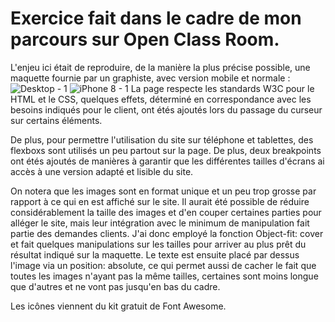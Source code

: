 # Exercice fait dans le cadre de mon parcours sur Open Class Room.

L'enjeu ici était de reproduire, de la manière la plus précise possible, une maquette fournie par un graphiste, avec version mobile et normale :
![Desktop - 1](https://user-images.githubusercontent.com/7791981/131214099-07f61385-9f40-4171-a7a1-0e3105631174.png)
![iPhone 8 - 1](https://user-images.githubusercontent.com/7791981/131214107-b40dc98c-7b24-44ca-8eef-f1fead1c1fdc.png)
La page respecte les standards W3C pour le HTML et le CSS, quelques effets, déterminé en correspondance avec les besoins indiqués pour le client, ont étés ajoutés lors du passage du curseur sur certains éléments.

De plus, pour permettre l'utilisation du site sur téléphone et tablettes, des flexboxs sont utilisés un peu partout sur la page. De plus, deux breakpoints ont étés ajoutés de manières à garantir que les différentes tailles d'écrans ai accès à une version adapté et lisible du site.

On notera que les images sont en format unique et un peu trop grosse par rapport à ce qui en est affiché sur le site. Il aurait été possible de réduire considérablement la taille des images et d'en couper certaines parties pour alléger le site, mais leur intégration avec le minimum de manipulation fait partie des demandes clients.
J'ai donc employé la fonction Object-fit: cover et fait quelques manipulations sur les tailles pour arriver au plus prêt du résultat indiqué sur la maquette. Le texte est ensuite placé par dessus l'image via un position: absolute, ce qui permet aussi de cacher le fait que toutes les images n'ayant pas la même tailles, certaines sont moins longue que d'autres et ne vont pas jusqu'en bas du cadre.

Les icônes viennent du kit gratuit de Font Awesome.
